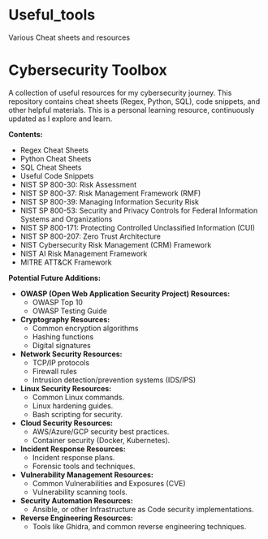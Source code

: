 # Useful_tools
Various Cheat sheets and resources

# Cybersecurity Toolbox

A collection of useful resources for my cybersecurity journey. This repository contains cheat sheets (Regex, Python, SQL), code snippets, and other helpful materials. This is a personal learning resource, continuously updated as I explore and learn.

**Contents:**

* Regex Cheat Sheets
* Python Cheat Sheets
* SQL Cheat Sheets
* Useful Code Snippets
* NIST SP 800-30: Risk Assessment
* NIST SP 800-37: Risk Management Framework (RMF)
* NIST SP 800-39: Managing Information Security Risk
* NIST SP 800-53: Security and Privacy Controls for Federal Information Systems and Organizations
* NIST SP 800-171: Protecting Controlled Unclassified Information (CUI)
* NIST SP 800-207: Zero Trust Architecture
* NIST Cybersecurity Risk Management (CRM) Framework
* NIST AI Risk Management Framework 
* MITRE ATT&CK Framework

**Potential Future Additions:**

* **OWASP (Open Web Application Security Project) Resources:**
    * OWASP Top 10
    * OWASP Testing Guide
* **Cryptography Resources:**
    * Common encryption algorithms
    * Hashing functions
    * Digital signatures
* **Network Security Resources:**
    * TCP/IP protocols
    * Firewall rules
    * Intrusion detection/prevention systems (IDS/IPS)
* **Linux Security Resources:**
    * Common Linux commands.
    * Linux hardening guides.
    * Bash scripting for security.
* **Cloud Security Resources:**
    * AWS/Azure/GCP security best practices.
    * Container security (Docker, Kubernetes).
* **Incident Response Resources:**
    * Incident response plans.
    * Forensic tools and techniques.
* **Vulnerability Management Resources:**
    * Common Vulnerabilities and Exposures (CVE)
    * Vulnerability scanning tools.
* **Security Automation Resources:**
    * Ansible, or other Infrastructure as Code security implementations.
* **Reverse Engineering Resources:**
    * Tools like Ghidra, and common reverse engineering techniques.
